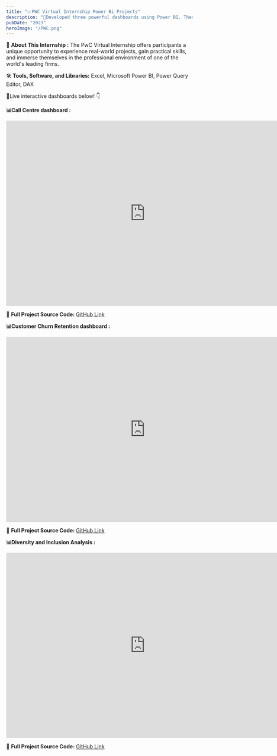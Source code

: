 ```yaml
---
title: "📈PWC Virtual Internship Power Bi Projects"
description: "🚀Developed three powerful dashboards using Power BI. These dashboards include the Call Center Customer Dashboard, Telecom Churn and Retention Analysis Dashboard, and the Diversity and Inclusion Dashboard."
pubDate: "2023"
heroImage: "/PWC.png"
---
```


🎯 **About This Internship :** 
The PwC Virtual Internship offers participants a unique opportunity to experience real-world projects, gain practical skills, and immerse themselves in the professional environment of one of the world's leading firms.

🛠️ **Tools, Software, and Libraries:** 
Excel, Microsoft Power BI, Power Query Editor, DAX


🔴Live interactive dashboards below! 👇

**📊Call Centre dashboard :** 

<iframe title="PWC Task 1 - Call Centre Dashboard" width="750" height="500" src="https://app.powerbi.com/view?r=eyJrIjoiMGE2NWEyZmItMmNhOS00MDNhLWJkYzItOTBkZTdlMjdmMWRjIiwidCI6ImVmZjBlYzVkLWI1MDYtNDQ1OC04YTUzLTAxZjJmNzYyOGQ1NyIsImMiOjEwfQ%3D%3D" frameborder="0" allowFullScreen="true"></iframe>

📁 **Full Project Source Code:**   [GitHub Link](https://github.com/kirannavale/Portfolio-Projects/tree/main/PWC%20Call%20Centre%20Trends%20Dashboard)


**📊Customer Churn Retention dashboard :** 

<iframe title="PWC Task 2 Customer Churn Retention Dashboard" width="750" height="500" src="https://app.powerbi.com/view?r=eyJrIjoiNDgyZmE2NDktNTE0Mi00YThhLTk4MDYtYmY2MGMyNmZiM2NmIiwidCI6ImVmZjBlYzVkLWI1MDYtNDQ1OC04YTUzLTAxZjJmNzYyOGQ1NyIsImMiOjEwfQ%3D%3D" frameborder="0" allowFullScreen="true"></iframe>

📁 **Full Project Source Code:**   [GitHub Link](https://github.com/kirannavale/Portfolio-Projects/tree/main/PWC%20Task%202%20Customer%20Churn%20Retention%20Dashboard)


**📊Diversity and Inclusion Analysis :** 

<iframe title="PWC Task 3 Diversity and inclusion Dashboard" width="750" height="500" src="https://app.powerbi.com/view?r=eyJrIjoiNDA4MjM1M2YtODMxYS00ZmE0LWFkNDEtNWM3Y2VkMTFkMGM0IiwidCI6ImVmZjBlYzVkLWI1MDYtNDQ1OC04YTUzLTAxZjJmNzYyOGQ1NyIsImMiOjEwfQ%3D%3D" frameborder="0" allowFullScreen="true"></iframe>


📁 **Full Project Source Code:**   [GitHub Link](https://github.com/kirannavale/Portfolio-Projects/tree/main/PWC%20Task%203%20Diversity%20and%20inclusion%20Dashboard)